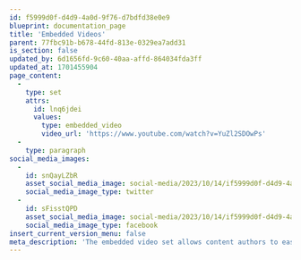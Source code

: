 ```yaml
---
id: f5999d0f-d4d9-4a0d-9f76-d7bdfd38e0e9
blueprint: documentation_page
title: 'Embedded Videos'
parent: 77fbc91b-b678-44fd-813e-0329ea7add31
is_section: false
updated_by: 6d1656fd-9c60-40aa-affd-864034fda3ff
updated_at: 1701455904
page_content:
  -
    type: set
    attrs:
      id: lnq6jdei
      values:
        type: embedded_video
        video_url: 'https://www.youtube.com/watch?v=YuZl2SDOwPs'
  -
    type: paragraph
social_media_images:
  -
    id: snQayLZbR
    asset_social_media_image: social-media/2023/10/14/if5999d0f-d4d9-4a0d-9f76-d7bdfd38e0e9-twitter.png
    social_media_image_type: twitter
  -
    id: sFisstQPD
    asset_social_media_image: social-media/2023/10/14/if5999d0f-d4d9-4a0d-9f76-d7bdfd38e0e9-facebook.png
    social_media_image_type: facebook
insert_current_version_menu: false
meta_description: 'The embedded video set allows content authors to easily embed videos from external sources within a page.'
---
```

